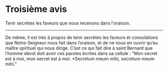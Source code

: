 # Troisième avis

Tenir secrètes les faveurs que nous recevons dans l'oraison.

***

De même, il est très à propos de tenir secrètes les faveurs et consolations que Notre-Seigneur nous fait dans l’oraison, et de ne nous en ouvrir qu’au maître spirituel qui nous dirige. C’est ce qui fait dire à saint Bernard que l’homme dévot doit avoir ces paroles écrites dans sa cellule : "Mon secret est à moi, mon secret est à moi. *Secretum meum mihi, secretum meum mihi."

